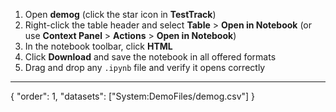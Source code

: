 
1. Open **demog** (click the star icon in **TestTrack**)
2. Right-click the table header and select **Table** > **Open in Notebook** (or use **Context Panel** > **Actions** > **Open in Notebook**)
3. In the notebook toolbar, click **HTML**
4. Click **Download** and save the notebook in all offered formats
5. Drag and drop any `.ipynb` file and verify it opens correctly

---
{
  "order": 1,
  "datasets": ["System:DemoFiles/demog.csv"]
}
